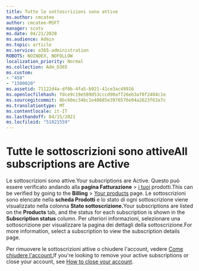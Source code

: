 ```yaml
---
title: Tutte le sottoscrizioni sono attive
ms.author: cmcatee
author: cmcatee-MSFT
manager: scotv
ms.date: 04/21/2020
ms.audience: Admin
ms.topic: article
ms.service: o365-administration
ROBOTS: NOINDEX, NOFOLLOW
localization_priority: Normal
ms.collection: Adm_O365
ms.custom:
- "458"
- "1500020"
ms.assetid: 71122d4a-df0b-4fa5-b921-41ce3ac49916
ms.openlocfilehash: fdce9c19e589d53cccd90aff26eb3af0f2404c1e
ms.sourcegitcommit: 8bc60ec34bc1e40685e3976576e04a2623f63a7c
ms.translationtype: MT
ms.contentlocale: it-IT
ms.lasthandoff: 04/15/2021
ms.locfileid: "51821559"
---
```

# <a name="all-subscriptions-are-active"></a><span data-ttu-id="90ae2-102">Tutte le sottoscrizioni sono attive</span><span class="sxs-lookup"><span data-stu-id="90ae2-102">All subscriptions are Active</span></span>

<span data-ttu-id="90ae2-103">Le sottoscrizioni sono attive.</span><span class="sxs-lookup"><span data-stu-id="90ae2-103">Your subscriptions are Active.</span></span> <span data-ttu-id="90ae2-104">Questo può essere verificato andando alla **pagina Fatturazione** \> [i tuoi](https://go.microsoft.com/fwlink/p/?linkid=842054) prodotti.</span><span class="sxs-lookup"><span data-stu-id="90ae2-104">This can be verified by going to the **Billing** \> [Your products](https://go.microsoft.com/fwlink/p/?linkid=842054) page.</span></span> <span data-ttu-id="90ae2-105">Le sottoscrizioni sono elencate nella **scheda Prodotti** e lo stato di ogni sottoscrizione viene visualizzato nella colonna **Stato sottoscrizione.**</span><span class="sxs-lookup"><span data-stu-id="90ae2-105">Your subscriptions are listed on the **Products** tab, and the status for each subscription is shown in the **Subscription status** column.</span></span> <span data-ttu-id="90ae2-106">Per ulteriori informazioni, selezionare una sottoscrizione per visualizzare la pagina dei dettagli della sottoscrizione.</span><span class="sxs-lookup"><span data-stu-id="90ae2-106">For more information, select a subscription to view the subscription details page.</span></span>
  
<span data-ttu-id="90ae2-107">Per rimuovere le sottoscrizioni attive o chiudere l'account, vedere [Come chiudere l'account.](https://docs.microsoft.com/microsoft-365/commerce/close-your-account?view=o365-worldwide)</span><span class="sxs-lookup"><span data-stu-id="90ae2-107">If you're looking to remove your active subscriptions or close your account, see [How to close your account](https://docs.microsoft.com/microsoft-365/commerce/close-your-account?view=o365-worldwide).</span></span>
